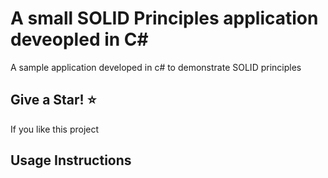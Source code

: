 # A small SOLID Principles application deveopled in C# 

A sample application developed in c# to demonstrate SOLID principles 

## Give a Star! :star:
If you like this project 

## Usage Instructions


